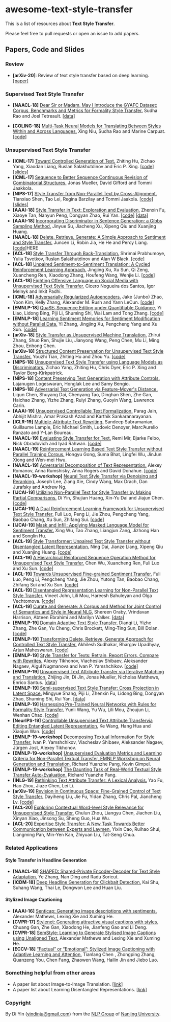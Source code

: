 # awesome-text-style-transfer

This is a list of resources about **Text Style Transfer**.

Please feel free to pull requests or open an issue to add papers.

## Papers, Code and Slides

### Review

* **[arXiv-20]**: Review of text style transfer based on deep learning. [[paper]](https://arxiv.org/ftp/arxiv/papers/2005/2005.02914.pdf)

### Supervised Text Style Transfer

* **[NAACL-18]** [Dear Sir or Madam, May I Introduce the GYAFC Dataset: Corpus, Benchmarks and Metrics for Formality Style Transfer.](http://www.aclweb.org/anthology/N18-1012)  Sudha Rao and Joel Tetreault. [[data]](https://github.com/raosudha89/GYAFC-corpus) 

* **[COLING-18]** [Multi-Task Neural Models for Translating Between Styles Within and Across Languages.](http://aclweb.org/anthology/C18-1086)   Xing Niu, Sudha Rao and Marine Carpuat. [[code]](https://github.com/xingniu/multitask-ft-fsmt)


### Unsupervised Text Style Transfer

* **[ICML-17]** [Toward Controlled Generation of Text.](http://proceedings.mlr.press/v70/hu17e.html) Zhiting Hu, Zichao Yang, Xiaodan Liang, Ruslan Salakhutdinov and Eric P. Xing. [[code]](https://github.com/asyml/texar/tree/master/examples/text_style_transfer) [[slides]](https://www.cs.cmu.edu/~zhitingh/data/icml17toward_slides.pdf)
* **[ICML-17]** [Sequence to Better Sequence Continuous Revision of Combinatorial Structures.](http://proceedings.mlr.press/v70/mueller17a.html)  Jonas Mueller, David Gifford and Tommi Jaakkola.
* **[NIPS-17]** [Style Transfer from Non-Parallel Text by Cross-Alignment.](http://papers.nips.cc/paper/7259-style-transfer-from-non-parallel-text-by-cross-alignment) Tianxiao Shen, Tao Lei, Regina Barzilay and Tommi Jaakola. [[code]](https://github.com/shentianxiao/language-style-transfer) [[slides]](http://people.csail.mit.edu/tianxiao/papers/nips17_language-style-transfer_slides.pdf) 
* **[AAAI-18]** [Style Transfer in Text: Exploration and Evaluation.](https://arxiv.org/abs/1711.06861) Zhenxin Fu, Xiaoye Tan, Nanyun Peng, Dongyan Zhao, Rui Yan. [[code]](https://github.com/fuzhenxin/text_style_transfer) [[data]](https://github.com/fuzhenxin/textstyletransferdata) 
* **[AAAI-18]** [Incorporating Discriminator in Sentence Generation: a Gibbs Sampling Method.](https://arxiv.org/abs/1802.08970)  Jinyue Su, Jiacheng Xu, Xipeng Qiu and Xuanjing Huang.
* **[NAACL-18]** [Delete, Retrieve, Generate: A Simple Approach to Sentiment and Style Transfer.](http://www.aclweb.org/anthology/N18-1169) Juncen Li, Robin Jia, He He and Percy Liang. [[code]](https://github.com/lijuncen/Sentiment-and-Style-Transfer)HERE
* **[ACL-18]** [Style Transfer Through Back-Translation.](http://aclweb.org/anthology/P18-1080) Shrimai Prabhumoye, Yulia Tsvetkov, Ruslan Salakhutdinov and Alan W Black. [[code]](https://github.com/shrimai/Style-Transfer-Through-Back-Translation)
* **[ACL-18]** [Unpaired Sentiment-to-Sentiment Translation: A Cycled Reinforcement Learning Approach.](http://aclweb.org/anthology/P18-1090)  Jingjing Xu, Xu Sun, Qi Zeng, Xuancheng Ren, Xiaodong Zhang, Houfeng Wang, Wenjie Li. [[code]](https://github.com/lancopku/unpaired-sentiment-translation) 
* **[ACL-18]** [Fighting Offensive Language on Social Media with Unsupervised Text Style Transfer.](http://aclweb.org/anthology/P18-2031)  Cicero Nogueira dos Santos, Igor Melnyk and Inkit Padhi.
* **[ICML-18]** [Adversarially Regularized Autoencoders.](http://proceedings.mlr.press/v80/zhao18b.html)  Jake (Junbo) Zhao, Yoon Kim, Kelly Zhang, Alexander M. Rush and Yann LeCun.  [[code]](https://github.com/jakezhaojb/ARAE) 
* **[EMNLP-18]** [QuaSE: Sequence Editing under Quantifiable Guidance.](http://www.aclweb.org/anthology/D18-1420)  Yi Liao, Lidong Bing, Piji Li, Shuming Shi, Wai Lam and Tong Zhang. [[code]](https://bitbucket.org/leoeaton/quase/src/master/) 
* **[EMNLP-18]** [Learning Sentiment Memories for Sentiment Modification without Parallel Data.](http://www.aclweb.org/anthology/D18-1138)   Yi Zhang, Jingjing Xu, Pengcheng Yang and Xu Sun. [[code]](https://github.com/lancopku/SMAE)
* **[arXiv-18]** [Style Transfer as Unsupervised Machine Translation.](https://arxiv.org/abs/1808.07894)  Zhirui Zhang, Shuo Ren, Shujie Liu, Jianyong Wang, Peng Chen, Mu Li, Ming Zhou, Enhong Chen. 
* **[arXiv-18]** [Structured Content Preservation for Unsupervised Text Style Transfer.](https://arxiv.org/abs/1810.06526) Youzhi Tian, Zhiting Hu and Zhou Yu. [[code]](https://github.com/YouzhiTian/Structured-Content-Preservation-for-Unsupervised-Text-Style-Transfer) 
* **[NIPS-18]** [Unsupervised Text Style Transfer using Language Models as Discriminators.](https://papers.nips.cc/paper/7959-unsupervised-text-style-transfer-using-language-models-as-discriminators)  Zichao Yang, Zhiting Hu, Chris Dyer, Eric P. Xing and Taylor Berg-Kirkpatrick.
* **[NIPS-18]** [Content Preserving Text Generation with Attribute Controls.](https://papers.nips.cc/paper/7757-content-preserving-text-generation-with-attribute-controls)  Lajanugen Logeswaran, Honglak Lee and Samy Bengio.
* **[NIPS-18]** [Adversarial Text Generation via Feature-Mover's Distance.](https://papers.nips.cc/paper/7717-adversarial-text-generation-via-feature-movers-distance)  Liqun Chen, Shuyang Dai, Chenyang Tao, Dinghan Shen, Zhe Gan, Haichao Zhang, Yizhe Zhang, Ruiyi Zhang, Guoyin Wang, Lawrence Carin.
* **[AAAI-19]** [Unsupervised Controllable Text Formalization.](https://arxiv.org/abs/1809.04556)  Parag Jain, Abhijit Mishra, Amar Prakash Azad and Karthik Sankaranarayanan.
* **[ICLR-19]** [Multiple-Attribute Text Rewriting.](https://arxiv.org/abs/1811.00552)  Sandeep Subramanian, Guillaume Lample, Eric Michael Smith, Ludovic Denoyer, Marc’Aurelio Ranzato and Y-Lan Boureau.
* **[NAACL-19]** [Evaluating Style Transfer for Text.](https://www.aclweb.org/anthology/N19-1049) Remi Mir, Bjarke Felbo, Nick Obradovich and Iyad Rahwan. [[code]](https://github.com/passeul/style-transfer-model-evaluation)
* **[NAACL-19]** [Reinforcement Learning Based Text Style Transfer without Parallel Training Corpus.](https://www.aclweb.org/anthology/N19-1320) Hongyu Gong, Suma Bhat, Lingfei Wu, JinJun Xiong and Wen-mei Hwu.
* **[NAACL-19]** [Adversarial Decomposition of Text Representation.](https://www.aclweb.org/anthology/N19-1088) Alexey Romanov, Anna Rumshisky, Anna Rogers and David Donahue. [[code]](https://github.com/text-machine-lab/adversarial_decomposition)
* **[NAACL-19-workshop]** [Neural Text Style Transfer via Denoising and Reranking.](https://www.aclweb.org/anthology/W19-2309) Joseph Lee, Ziang Xie, Cindy Wang, Max Drach, Dan Jurafsky and Andrew Ng.
* **[IJCAI-19]** [Utilizing Non-Parallel Text for Style Transfer by Making Partial Comparisons.](https://www.ijcai.org/proceedings/2019/0747.pdf) Di Yin, Shujian Huang, Xin-Yu Dai and Jiajun Chen. [[code]](https://github.com/yd1996/PartialComparison)
* **[IJCAI-19]** [A Dual Reinforcement Learning Framework for Unsupervised Text Style Transfer.](https://www.ijcai.org/proceedings/2019/0711.pdf) Fuli Luo, Peng Li, Jie Zhou, Pengcheng Yang, Baobao Chang, Xu Sun, Zhifang Sui. [[code]](https://github.com/luofuli/DualRL)
* **[IJCAI-19]** [Mask and Infill: Applying Masked Language Model for Sentiment Transfer.](https://www.ijcai.org/proceedings/2019/0732.pdf) Xing Wu, Tao Zhang, Liangjun Zang, Jizhong Han and Songlin Hu.
* **[ACL-19]** [Style Transformer: Unpaired Text Style Transfer without Disentangled Latent Representation.](https://www.aclweb.org/anthology/P19-1601) Ning Dai, Jianze Liang, Xipeng Qiu and Xuanjing Huang. [[code]](https://github.com/fastnlp/fastNLP)
* **[ACL-19]** [A Hierarchical Reinforced Sequence Operation Method for Unsupervised Text Style Transfer.](https://www.aclweb.org/anthology/P19-1482) Chen Wu, Xuancheng Ren, Fuli Luo and Xu Sun. [[code]](https://github.com/ChenWu98/Point-Then-Operate)
* **[ACL-19]** [Towards Unsupervised Fine-grained Sentiment Transfer.](https://www.aclweb.org/anthology/P19-1194) Fuli Luo, Peng Li, Pengcheng Yang, Jie Zhou, Yutong Tan, Baobao Chang, Zhifang Sui and Xu Sun. [[code]](https://github.com/luofuli/Fine-grained-Sentiment-Transfer)
* **[ACL-19]** [Disentangled Representation Learning for Non-Parallel Text Style Transfer.](https://arxiv.org/abs/1808.04339)  Vineet John, Lili Mou, Hareesh Bahuleyan and Olga Vechtomova.  [[code]](https://github.com/vineetjohn/linguistic-style-transfer) 
* **[ACL-19]** [Curate and Generate: A Corpus and Method for Joint Control of Semantics and Style in Neural NLG.](https://www.aclweb.org/anthology/P19-1596) Shereen Oraby, Vrindavan Harrison, Abteen Ebrahimi and Marilyn Walker. [[data]](https://nlds.soe.ucsc.edu/yelpnlg)
* **[EMNLP-19]** [Domain Adaptive Text Style Transfer.](https://arxiv.org/pdf/1908.09395.pdf) Dianqi Li, Yizhe Zhang, Zhe Gan, Yu Cheng, Chris Brockett, Ming-Ting Sun, Bill Dolan. [[code]](https://github.com/cookielee77/DAST)
* **[EMNLP-19]** [Transforming Delete, Retrieve, Generate Approach for Controlled Text Style Transfer.](https://arxiv.org/pdf/1908.09368.pdf) Akhilesh Sudhakar, Bhargav Upadhyay, Arjun Maheswaran. [[code]](https://github.com/agaralabs/transformer-drg-style-transfer)
* **[EMNLP-19]** [Style Transfer for Texts: Retrain, Report Errors, Compare with Rewrites.](https://arxiv.org/pdf/1908.06809.pdf) Alexey Tikhonov, Viacheslav Shibaev, Aleksander Nagaev, Aigul Nugmanova and Ivan P. Yamshchikov. [[code]](https://github.com/VAShibaev/text_style_transfer)
* **[EMNLP-19]** [Unsupervised Text Attribute Transfer via Iterative Matching and Translation.](https://arxiv.org/pdf/1901.11333.pdf) Zhijing Jin, Di Jin, Jonas Mueller, Nicholas Matthews, Enrico Santus. [[data]](https://github.com/zhijing-jin/IMaT)
* **[EMNLP-19]** [Semi-supervised Text Style Transfer: Cross Projection in Latent Space.](https://arxiv.org/abs/1909.11493) Mingyue Shang, Piji Li, Zhenxin Fu, Lidong Bing, Dongyan Zhao, Shuming Shi, Rui Yan. [[data]](https://drive.google.com/file/d/15TxvHgd_SEC-Wy47uI_CgDdiPf_yUw60/view?usp=sharing)
* **[EMNLP-19]** [Harnessing Pre-Trained Neural Networks with Rules for Formality Style Transfer.](https://www.aclweb.org/anthology/D19-1365.pdf) Yunli Wang, Yu Wu, Lili Mou, Zhoujun Li, Wenhan Chao. [[code]](https://github.com/jimth001/formality_emnlp19)
* **[NeurIPS-19]** [Controllable Unsupervised Text Attribute Transfervia Editing Entangled Latent Representation.](https://arxiv.org/pdf/1905.12926.pdf) Ke Wang, Hang Hua and Xiaojun Wan. [[code]](https://github.com/nrgeup/controllable-text-attribute-transfer)
* **[EMNLP-19-workshop]** [Decomposing Textual Information For Style Transfer.](https://arxiv.org/abs/1909.12928) Ivan P. Yamshchikov, Viacheslav Shibaev, Aleksander Nagaev, Jürgen Jost, Alexey Tikhonov.
* **[EMNLP-19-workshop]** [Unsupervised Evaluation Metrics and Learning Criteria for Non-Parallel Textual Transfer, EMNLP Workshop on Neural Generation and Translation.](https://arxiv.org/abs/1810.11878) Richard Yuanzhe Pang, Kevin Gimpel.
* **[EMNLP-19-workshop]** [The Daunting Task of Real-World Textual Style Transfer Auto-Evaluation.](https://arxiv.org/abs/1910.03747) Richard Yuanzhe Pang.
* **[INLG-19]** [Rethinking Text Attribute Transfer: A Lexical Analysis.](https://arxiv.org/abs/1909.12335) Yao Fu, Hao Zhou, Jiaze Chen, Lei Li.
* **[arXiv-19]** [Revision in Continuous Space: Fine-Grained Control of Text Style Transfer.](https://arxiv.org/abs/1905.12304) Dayiheng Liu, Jie Fu, Yidan Zhang, Chris Pal, Jiancheng Lv. [[code]](https://github.com/FranxYao/pivot_analysis)
* **[ACL-20]** [Exploring Contextual Word-level Style Relevance for Unsupervised Style Transfer.](https://arxiv.org/pdf/2005.02049) Chulun Zhou, Liangyu Chen, Jiachen Liu, Xinyan Xiao, Jinsong Su, Sheng Guo, Hua Wu.
* **[ACL-20]** [Expertise Style Transfer: A New Task Towards Better Communication between Experts and Laymen.](https://arxiv.org/pdf/2005.00701) Yixin Cao, Ruihao Shui, Liangming Pan, Min-Yen Kan, Zhiyuan Liu, Tat-Seng Chua.

### Related Applications

#### Style Transfer in Headline Generation

* **[NAACL-18]** [SHAPED: Shared-Private Encoder-Decoder for Text Style Adaptation.](http://www.aclweb.org/anthology/N18-1138) Ye Zhang, Nan Ding and Radu Soricut.
* **[ICDM-18]** [Deep Headline Generation for Clickbait Detection.](https://ieeexplore.ieee.org/abstract/document/8594871) Kai Shu, Suhang Wang, Thai Le, Dongwon Lee and Huan Liu.

#### Stylized Image Captioning

* **[AAAI-16]** [Senticap: Generating image descriptions with sentiments.](http://www.aaai.org/ocs/index.php/AAAI/AAAI16/paper/download/12501/12132) Alexander Mathews, Lexing Xie and Xuming He.
* **[CVPR-17]** [Stylenet: Generating attractive visual captions with styles.](https://ieeexplore.ieee.org/stamp/stamp.jsp?tp=&arnumber=8099591) Chuang Gan, Zhe Gan, Xiaodong He, Jianfeng Gao and Li Deng.
* **[CVPR-18]** [SemStyle: Learning to Generate Stylised Image Captions using Unaligned Text.](http://openaccess.thecvf.com/content_cvpr_2018/papers_backup/Mathews_SemStyle_Learning_to_CVPR_2018_paper.pdf) Alexander Mathews and Lexing Xie and Xuming He.
* **[ECCV-18]** [“Factual” or “Emotional”: Stylized Image Captioning with Adaptive Learning and Attention.](https://eccv2018.org/openaccess/content_ECCV_2018/papers/Tianlang_Chen_Factual_or_Emotional_ECCV_2018_paper.pdf) Tianlang Chen , Zhongping Zhang, Quanzeng You, Chen Fang, Zhaowen Wang, Hailin Jin and Jiebo Luo.

### Something helpful from other areas

* A paper list about Image-to-Image Translation. [[link]](https://github.com/lzhbrian/image-to-image-papers)
* A paper list about Learning Disentangled Representations. [[link]](https://github.com/sootlasten/disentangled-representation-papers)



### Copyright

By Di Yin (yindinju@gmail.com) from the [NLP Group](http://nlp.nju.edu.cn/) of [Nanjing University](https://www.nju.edu.cn/).

